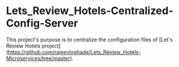 # Lets_Review_Hotels-Centralized-Config-Server
This project's purpose is to centralize the configuration files of [Let's Review Hotels project] (https://github.com/rajeevloghade/Lets_Review_Hotels-Microservices/tree/master).
